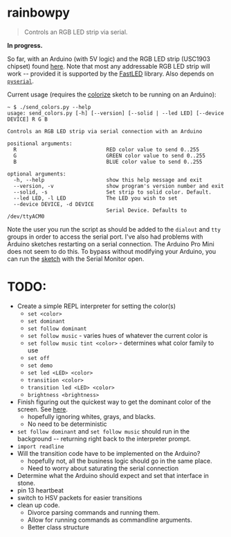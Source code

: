 # rainbowpy
> Controls an RGB LED strip via serial.

**In progress.**

So far, with an Arduino (with 5V logic) and the RGB LED strip (USC1903 chipset) found [here](https://moderndevice.com/product/serial-rgb-led-strips-ucs1903/). Note that most any addressable RGB LED strip will work -- provided it is supported by the [FastLED](https://github.com/FastLED/FastLED) library. Also depends on [`pyserial`](https://github.com/pyserial/pyserial).

Current usage (requires the [colorize](colorize) sketch to be running on an Arduino):

```
~ $ ./send_colors.py --help
usage: send_colors.py [-h] [--version] [--solid | --led LED] [--device DEVICE] R G B

Controls an RGB LED strip via serial connection with an Arduino

positional arguments:
  R                             RED color value to send 0..255
  G                             GREEN color value to send 0..255
  B                             BLUE color value to send 0..255

optional arguments:
  -h, --help                    show this help message and exit
  --version, -v                 show program's version number and exit
  --solid, -s                   Set strip to solid color. Default.
  --led LED, -l LED             The LED you wish to set
  --device DEVICE, -d DEVICE
                                Serial Device. Defaults to /dev/ttyACM0
```

Note the user you run the script as should be added to the `dialout` and `tty` groups in order to access the serial port. I've also had problems with Arduino sketches restarting on a serial connection. The Arduino Pro Mini does not seem to do this. To bypass without modifying your Arduino, you can run the [sketch](colorize) with the Serial Monitor open.

# TODO:
* Create a simple REPL interpreter for setting the color(s)
    - `set <color>`
    - `set dominant`
    - `set follow dominant`
    - `set follow music` - varies hues of whatever the current color is
    - `set follow music tint <color>` - determines what color family to use
    - `set off`
    - `set demo`
    - `set led <LED> <color>`
    - `transition <color>`
    - `transition led <LED> <color>`
    - `brightness <brightness>`
* Finish figuring out the quickest way to get the dominant color of the screen. See [here](colors).
    - hopefully ignoring whites, grays, and blacks.
    - No need to be deterministic
* `set follow dominant` and `set follow music` should run in the background -- returning right back to the interpreter prompt.
* `import readline`
* Will the transition code have to be implemented on the Arduino?
    - hopefully not, all the business logic should go in the same place.
    - Need to worry about saturating the serial connection
* Determine what the Arduino should expect and set that interface in stone.
* pin 13 heartbeat
* switch to HSV packets for easier transitions
* clean up code.
    - Divorce parsing commands and running them.
    - Allow for running commands as commandline arguments.
    - Better class structure
